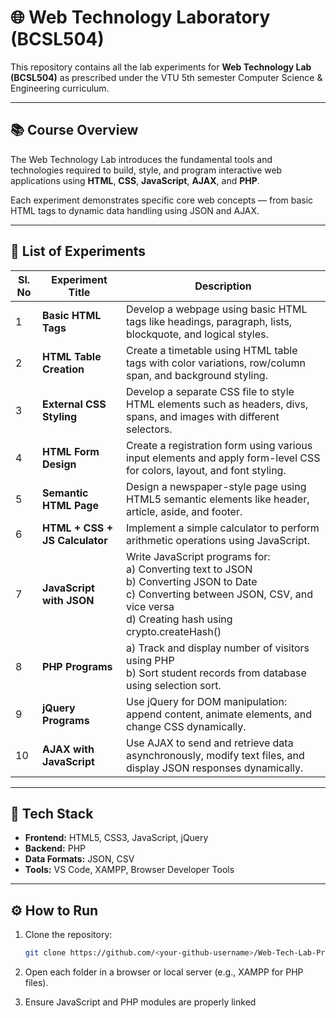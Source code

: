 # 🌐 Web Technology Laboratory (BCSL504)

This repository contains all the lab experiments for **Web Technology Lab (BCSL504)** as prescribed under the VTU 5th semester Computer Science & Engineering curriculum.

---

## 📚 Course Overview
The Web Technology Lab introduces the fundamental tools and technologies required to build, style, and program interactive web applications using **HTML**, **CSS**, **JavaScript**, **AJAX**, and **PHP**.

Each experiment demonstrates specific core web concepts — from basic HTML tags to dynamic data handling using JSON and AJAX.

---

## 🧩 List of Experiments

| Sl. No | Experiment Title | Description |
|--------|------------------|-------------|
| 1 | **Basic HTML Tags** | Develop a webpage using basic HTML tags like headings, paragraph, lists, blockquote, and logical styles. |
| 2 | **HTML Table Creation** | Create a timetable using HTML table tags with color variations, row/column span, and background styling. |
| 3 | **External CSS Styling** | Develop a separate CSS file to style HTML elements such as headers, divs, spans, and images with different selectors. |
| 4 | **HTML Form Design** | Create a registration form using various input elements and apply form-level CSS for colors, layout, and font styling. |
| 5 | **Semantic HTML Page** | Design a newspaper-style page using HTML5 semantic elements like header, article, aside, and footer. |
| 6 | **HTML + CSS + JS Calculator** | Implement a simple calculator to perform arithmetic operations using JavaScript. |
| 7 | **JavaScript with JSON** | Write JavaScript programs for: <br> a) Converting text to JSON <br> b) Converting JSON to Date <br> c) Converting between JSON, CSV, and vice versa <br> d) Creating hash using crypto.createHash() |
| 8 | **PHP Programs** | a) Track and display number of visitors using PHP <br> b) Sort student records from database using selection sort. |
| 9 | **jQuery Programs** | Use jQuery for DOM manipulation: append content, animate elements, and change CSS dynamically. |
| 10 | **AJAX with JavaScript** | Use AJAX to send and retrieve data asynchronously, modify text files, and display JSON responses dynamically. |

---

## 🧱 Tech Stack
- **Frontend:** HTML5, CSS3, JavaScript, jQuery  
- **Backend:** PHP  
- **Data Formats:** JSON, CSV  
- **Tools:** VS Code, XAMPP, Browser Developer Tools


---

## ⚙️ How to Run
1. Clone the repository:
   ```bash
   git clone https://github.com/<your-github-username>/Web-Tech-Lab-Programs.git
2. Open each folder in a browser or local server (e.g., XAMPP for PHP files).

3. Ensure JavaScript and PHP modules are properly linked


